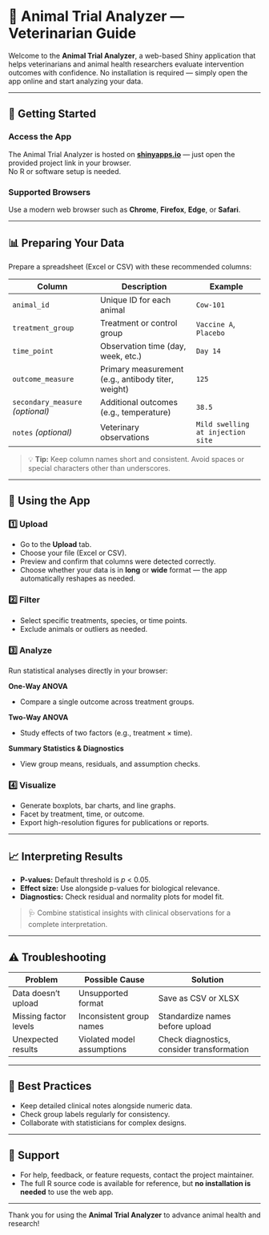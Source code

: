 # 🧪 Animal Trial Analyzer — Veterinarian Guide

Welcome to the **Animal Trial Analyzer**, a web-based Shiny application that helps veterinarians and animal health researchers evaluate intervention outcomes with confidence. No installation is required — simply open the app online and start analyzing your data.

---

## 🚀 Getting Started

### Access the App
The Animal Trial Analyzer is hosted on **[shinyapps.io](https://)** — just open the provided project link in your browser.  
No R or software setup is needed.

### Supported Browsers
Use a modern web browser such as **Chrome**, **Firefox**, **Edge**, or **Safari**.

---

## 📊 Preparing Your Data

Prepare a spreadsheet (Excel or CSV) with these recommended columns:

| Column | Description | Example |
| --- | --- | --- |
| `animal_id` | Unique ID for each animal | `Cow-101` |
| `treatment_group` | Treatment or control group | `Vaccine A`, `Placebo` |
| `time_point` | Observation time (day, week, etc.) | `Day 14` |
| `outcome_measure` | Primary measurement (e.g., antibody titer, weight) | `125` |
| `secondary_measure` *(optional)* | Additional outcomes (e.g., temperature) | `38.5` |
| `notes` *(optional)* | Veterinary observations | `Mild swelling at injection site` |

> 💡 **Tip:** Keep column names short and consistent. Avoid spaces or special characters other than underscores.

---

## 🧩 Using the App

### 1️⃣ Upload
- Go to the **Upload** tab.
- Choose your file (Excel or CSV).
- Preview and confirm that columns were detected correctly.
- Choose whether your data is in **long** or **wide** format — the app automatically reshapes as needed.

### 2️⃣ Filter
- Select specific treatments, species, or time points.
- Exclude animals or outliers as needed.

### 3️⃣ Analyze
Run statistical analyses directly in your browser:

**One-Way ANOVA**
- Compare a single outcome across treatment groups.

**Two-Way ANOVA**
- Study effects of two factors (e.g., treatment × time).

**Summary Statistics & Diagnostics**
- View group means, residuals, and assumption checks.

### 4️⃣ Visualize
- Generate boxplots, bar charts, and line graphs.
- Facet by treatment, time, or outcome.
- Export high-resolution figures for publications or reports.

---

## 📈 Interpreting Results

- **P-values:** Default threshold is *p* < 0.05.
- **Effect size:** Use alongside p-values for biological relevance.
- **Diagnostics:** Check residual and normality plots for model fit.

> 🩺 Combine statistical insights with clinical observations for a complete interpretation.

---

## ⚠️ Troubleshooting

| Problem | Possible Cause | Solution |
| --- | --- | --- |
| Data doesn’t upload | Unsupported format | Save as CSV or XLSX |
| Missing factor levels | Inconsistent group names | Standardize names before upload |
| Unexpected results | Violated model assumptions | Check diagnostics, consider transformation |

---

## 🧠 Best Practices

- Keep detailed clinical notes alongside numeric data.  
- Check group labels regularly for consistency.  
- Collaborate with statisticians for complex designs.

---

## 💬 Support

- For help, feedback, or feature requests, contact the project maintainer.  
- The full R source code is available for reference, but **no installation is needed** to use the web app.

---

Thank you for using the **Animal Trial Analyzer** to advance animal health and research!